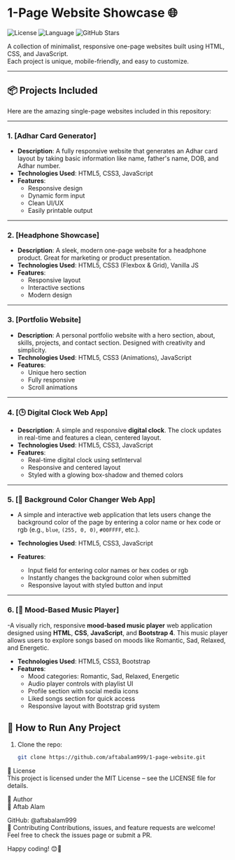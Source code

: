 # 1-Page Website Showcase 🌐

![License](https://img.shields.io/badge/license-MIT-blue )
![Language](https://img.shields.io/badge/language-HTML5%20%7C%20CSS3%20%7C%20JavaScript-orange )
![GitHub Stars](https://img.shields.io/github/stars/aftabalam999/1-page-website?style=social )

A collection of minimalist, responsive one-page websites built using HTML, CSS, and JavaScript.  
Each project is unique, mobile-friendly, and easy to customize.

---

## 📦 Projects Included

Here are the amazing single-page websites included in this repository:

---

### 1. [Adhar Card Generator]
- **Description**: A fully responsive website that generates an Adhar card layout by taking basic information like name, father's name, DOB, and Adhar number.
- **Technologies Used**: HTML5, CSS3, JavaScript
- **Features**:
  - Responsive design
  - Dynamic form input
  - Clean UI/UX
  - Easily printable output

---

### 2. [Headphone Showcase]
- **Description**: A sleek, modern one-page website for a headphone product. Great for marketing or product presentation.
- **Technologies Used**: HTML5, CSS3 (Flexbox & Grid), Vanilla JS
- **Features**:
  - Responsive layout
  - Interactive sections
  - Modern design

---

### 3. [Portfolio Website]
- **Description**: A personal portfolio website with a hero section, about, skills, projects, and contact section. Designed with creativity and simplicity.
- **Technologies Used**: HTML5, CSS3 (Animations), JavaScript
- **Features**:
  - Unique hero section
  - Fully responsive
  - Scroll animations
 
---

### 4. [🕒 Digital Clock Web App]
- **Description**: A simple and responsive **digital clock**. The clock updates in real-time and features a clean, centered layout.
- **Technologies Used**: HTML5, CSS3, JavaScript
- **Features**:
  - Real-time digital clock using setInterval
  - Responsive and centered layout
  - Styled with a glowing box-shadow and themed colors

---

### 5. [🎨 Background Color Changer Web App]
- A simple and interactive web application that lets users change the background color of the page by entering a color name or hex code or rgb (e.g., `blue`, `(255, 0, 0)`, `#00FFFF`, etc.).

- **Technologies Used**: HTML5, CSS3, JavaScript
- **Features**:
  - Input field for entering color names or hex codes or rgb 
  - Instantly changes the background color when submitted
  - Responsive layout with styled button and input
---

### 6. [🎵 Mood-Based Music Player]
-A visually rich, responsive **mood-based music player** web application designed using **HTML**, **CSS**, **JavaScript**, and **Bootstrap 4**. This music player allows users to explore songs based on moods like Romantic, Sad, Relaxed, and Energetic.


- **Technologies Used**: HTML5, CSS3, Bootstrap
- **Features**:
  - Mood categories: Romantic, Sad, Relaxed, Energetic
  - Audio player controls with playlist UI
  - Profile section with social media icons
  - Liked songs section for quick access
  - Responsive layout with Bootstrap grid system
    
## 🚀 How to Run Any Project

1. Clone the repo:
   ```bash
   git clone https://github.com/aftabalam999/1-page-website.git

📄 License <br>
This project is licensed under the MIT License – see the LICENSE file for details.

👤 Author<br>
👤 Aftab Alam

GitHub: @aftabalam999 <br>
🤝 Contributing
Contributions, issues, and feature requests are welcome!
Feel free to check the issues page or submit a PR.


Happy coding! 😊🚀
